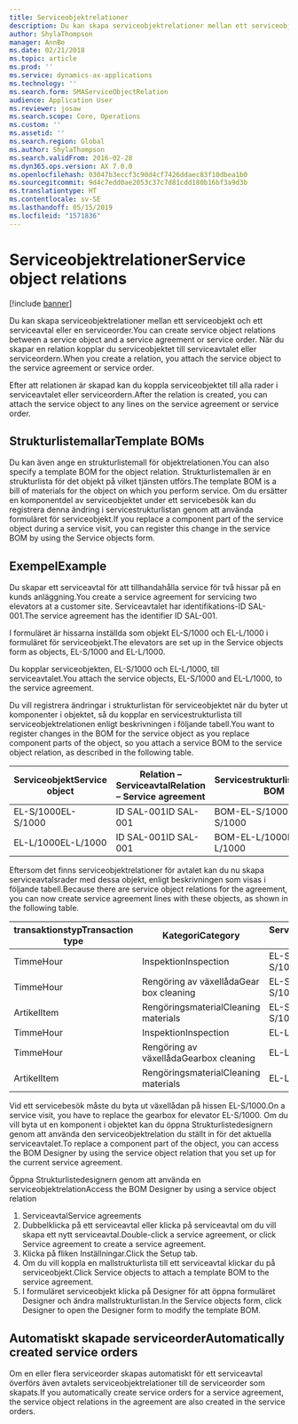 ```yaml
---
title: Serviceobjektrelationer
description: Du kan skapa serviceobjektrelationer mellan ett serviceobjekt och ett serviceavtal eller en serviceorder.
author: ShylaThompson
manager: AnnBe
ms.date: 02/21/2018
ms.topic: article
ms.prod: ''
ms.service: dynamics-ax-applications
ms.technology: ''
ms.search.form: SMAServiceObjectRelation
audience: Application User
ms.reviewer: josaw
ms.search.scope: Core, Operations
ms.custom: ''
ms.assetid: ''
ms.search.region: Global
ms.author: ShylaThompson
ms.search.validFrom: 2016-02-28
ms.dyn365.ops.version: AX 7.0.0
ms.openlocfilehash: 03047b3eccf3c90d4cf7426ddaec83f10dbea1b0
ms.sourcegitcommit: 9d4c7edd0ae2053c37c7d81cdd180b16bf3a9d3b
ms.translationtype: HT
ms.contentlocale: sv-SE
ms.lasthandoff: 05/15/2019
ms.locfileid: "1571836"
---
```

# <a name="service-object-relations"></a><span data-ttu-id="ed4d8-103">Serviceobjektrelationer</span><span class="sxs-lookup"><span data-stu-id="ed4d8-103">Service object relations</span></span> 

[!include [banner](../includes/banner.md)]

<span data-ttu-id="ed4d8-104">Du kan skapa serviceobjektrelationer mellan ett serviceobjekt och ett serviceavtal eller en serviceorder.</span><span class="sxs-lookup"><span data-stu-id="ed4d8-104">You can create service object relations between a service object and a service agreement or service order.</span></span> <span data-ttu-id="ed4d8-105">När du skapar en relation kopplar du serviceobjektet till serviceavtalet eller serviceordern.</span><span class="sxs-lookup"><span data-stu-id="ed4d8-105">When you create a relation, you attach the service object to the service agreement or service order.</span></span>

<span data-ttu-id="ed4d8-106">Efter att relationen är skapad kan du koppla serviceobjektet till alla rader i serviceavtalet eller serviceordern.</span><span class="sxs-lookup"><span data-stu-id="ed4d8-106">After the relation is created, you can attach the service object to any lines on the service agreement or service order.</span></span>

## <a name="template-boms"></a><span data-ttu-id="ed4d8-107">Strukturlistemallar</span><span class="sxs-lookup"><span data-stu-id="ed4d8-107">Template BOMs</span></span>

<span data-ttu-id="ed4d8-108">Du kan även ange en strukturlistemall för objektrelationen.</span><span class="sxs-lookup"><span data-stu-id="ed4d8-108">You can also specify a template BOM for the object relation.</span></span> <span data-ttu-id="ed4d8-109">Strukturlistemallen är en strukturlista för det objekt på vilket tjänsten utförs.</span><span class="sxs-lookup"><span data-stu-id="ed4d8-109">The template BOM is a bill of materials for the object on which you perform service.</span></span> <span data-ttu-id="ed4d8-110">Om du ersätter en komponentdel av serviceobjektet under ett servicebesök kan du registrera denna ändring i servicestrukturlistan genom att använda formuläret för serviceobjekt.</span><span class="sxs-lookup"><span data-stu-id="ed4d8-110">If you replace a component part of the service object during a service visit, you can register this change in the service BOM by using the Service objects form.</span></span>

## <a name="example"></a><span data-ttu-id="ed4d8-111">Exempel</span><span class="sxs-lookup"><span data-stu-id="ed4d8-111">Example</span></span>

<span data-ttu-id="ed4d8-112">Du skapar ett serviceavtal för att tillhandahålla service för två hissar på en kunds anläggning.</span><span class="sxs-lookup"><span data-stu-id="ed4d8-112">You create a service agreement for servicing two elevators at a customer site.</span></span>
<span data-ttu-id="ed4d8-113">Serviceavtalet har identifikations-ID SAL-001.</span><span class="sxs-lookup"><span data-stu-id="ed4d8-113">The service agreement has the identifier ID SAL-001.</span></span>

<span data-ttu-id="ed4d8-114">I formuläret är hissarna inställda som objekt EL-S/1000 och EL-L/1000 i formuläret för serviceobjekt.</span><span class="sxs-lookup"><span data-stu-id="ed4d8-114">The elevators are set up in the Service objects form as objects, EL-S/1000 and EL-L/1000.</span></span>

<span data-ttu-id="ed4d8-115">Du kopplar serviceobjekten, EL-S/1000 och EL-L/1000, till serviceavtalet.</span><span class="sxs-lookup"><span data-stu-id="ed4d8-115">You attach the service objects, EL-S/1000 and EL-L/1000, to the service agreement.</span></span>

<span data-ttu-id="ed4d8-116">Du vill registrera ändringar i strukturlistan för serviceobjektet när du byter ut komponenter i objektet, så du kopplar en servicestrukturlista till serviceobjektrelationen enligt beskrivningen i följande tabell.</span><span class="sxs-lookup"><span data-stu-id="ed4d8-116">You want to register changes in the BOM for the service object as you replace component parts of the object, so you attach a service BOM to the service object relation, as described in the following table.</span></span>

| <span data-ttu-id="ed4d8-117">Serviceobjekt</span><span class="sxs-lookup"><span data-stu-id="ed4d8-117">Service object</span></span> | <span data-ttu-id="ed4d8-118">Relation – Serviceavtal</span><span class="sxs-lookup"><span data-stu-id="ed4d8-118">Relation – Service agreement</span></span> | <span data-ttu-id="ed4d8-119">Servicestrukturlista</span><span class="sxs-lookup"><span data-stu-id="ed4d8-119">Service BOM</span></span>   |
|----------------|------------------------------|---------------|
| <span data-ttu-id="ed4d8-120">EL-S/1000</span><span class="sxs-lookup"><span data-stu-id="ed4d8-120">EL-S/1000</span></span>      | <span data-ttu-id="ed4d8-121">ID SAL-001</span><span class="sxs-lookup"><span data-stu-id="ed4d8-121">ID SAL-001</span></span>                   | <span data-ttu-id="ed4d8-122">BOM-EL-S/1000</span><span class="sxs-lookup"><span data-stu-id="ed4d8-122">BOM-EL-S/1000</span></span> |
| <span data-ttu-id="ed4d8-123">EL-L/1000</span><span class="sxs-lookup"><span data-stu-id="ed4d8-123">EL-L/1000</span></span>      | <span data-ttu-id="ed4d8-124">ID SAL-001</span><span class="sxs-lookup"><span data-stu-id="ed4d8-124">ID SAL-001</span></span>                   | <span data-ttu-id="ed4d8-125">BOM-EL-L/1000</span><span class="sxs-lookup"><span data-stu-id="ed4d8-125">BOM-EL-L/1000</span></span> |

<span data-ttu-id="ed4d8-126">Eftersom det finns serviceobjektrelationer för avtalet kan du nu skapa serviceavtalsrader med dessa objekt, enligt beskrivningen som visas i följande tabell.</span><span class="sxs-lookup"><span data-stu-id="ed4d8-126">Because there are service object relations for the agreement, you can now create service agreement lines with these objects, as shown in the following table.</span></span>

| <span data-ttu-id="ed4d8-127">transaktionstyp</span><span class="sxs-lookup"><span data-stu-id="ed4d8-127">Transaction type</span></span> | <span data-ttu-id="ed4d8-128">Kategori</span><span class="sxs-lookup"><span data-stu-id="ed4d8-128">Category</span></span>           | <span data-ttu-id="ed4d8-129">Serviceobjekt</span><span class="sxs-lookup"><span data-stu-id="ed4d8-129">Service object</span></span> |
|------------------|--------------------|----------------|
| <span data-ttu-id="ed4d8-130">Timme</span><span class="sxs-lookup"><span data-stu-id="ed4d8-130">Hour</span></span>             | <span data-ttu-id="ed4d8-131">Inspektion</span><span class="sxs-lookup"><span data-stu-id="ed4d8-131">Inspection</span></span>         | <span data-ttu-id="ed4d8-132">EL-S/1000</span><span class="sxs-lookup"><span data-stu-id="ed4d8-132">EL-S/1000</span></span>      |
| <span data-ttu-id="ed4d8-133">Timme</span><span class="sxs-lookup"><span data-stu-id="ed4d8-133">Hour</span></span>             | <span data-ttu-id="ed4d8-134">Rengöring av växellåda</span><span class="sxs-lookup"><span data-stu-id="ed4d8-134">Gear box cleaning</span></span>  | <span data-ttu-id="ed4d8-135">EL-S/1000</span><span class="sxs-lookup"><span data-stu-id="ed4d8-135">EL-S/1000</span></span>      |
| <span data-ttu-id="ed4d8-136">Artikel</span><span class="sxs-lookup"><span data-stu-id="ed4d8-136">Item</span></span>             | <span data-ttu-id="ed4d8-137">Rengöringsmaterial</span><span class="sxs-lookup"><span data-stu-id="ed4d8-137">Cleaning materials</span></span> | <span data-ttu-id="ed4d8-138">EL-S/1000</span><span class="sxs-lookup"><span data-stu-id="ed4d8-138">EL-S/1000</span></span>      |
| <span data-ttu-id="ed4d8-139">Timme</span><span class="sxs-lookup"><span data-stu-id="ed4d8-139">Hour</span></span>             | <span data-ttu-id="ed4d8-140">Inspektion</span><span class="sxs-lookup"><span data-stu-id="ed4d8-140">Inspection</span></span>         | <span data-ttu-id="ed4d8-141">EL-L/1000</span><span class="sxs-lookup"><span data-stu-id="ed4d8-141">EL-L/1000</span></span>      |
| <span data-ttu-id="ed4d8-142">Timme</span><span class="sxs-lookup"><span data-stu-id="ed4d8-142">Hour</span></span>             | <span data-ttu-id="ed4d8-143">Rengöring av växellåda</span><span class="sxs-lookup"><span data-stu-id="ed4d8-143">Gearbox cleaning</span></span>   | <span data-ttu-id="ed4d8-144">EL-L/1000</span><span class="sxs-lookup"><span data-stu-id="ed4d8-144">EL-L/1000</span></span>      |
| <span data-ttu-id="ed4d8-145">Artikel</span><span class="sxs-lookup"><span data-stu-id="ed4d8-145">Item</span></span>             | <span data-ttu-id="ed4d8-146">Rengöringsmaterial</span><span class="sxs-lookup"><span data-stu-id="ed4d8-146">Cleaning materials</span></span> | <span data-ttu-id="ed4d8-147">EL-L/1000</span><span class="sxs-lookup"><span data-stu-id="ed4d8-147">EL-L/1000</span></span>      |

<span data-ttu-id="ed4d8-148">Vid ett servicebesök måste du byta ut växellådan på hissen EL-S/1000.</span><span class="sxs-lookup"><span data-stu-id="ed4d8-148">On a service visit, you have to replace the gearbox for elevator EL-S/1000.</span></span> <span data-ttu-id="ed4d8-149">Om du vill byta ut en komponent i objektet kan du öppna Strukturlistedesignern genom att använda den serviceobjektrelation du ställt in för det aktuella serviceavtalet.</span><span class="sxs-lookup"><span data-stu-id="ed4d8-149">To replace a component part of the object, you can access the BOM Designer by using the service object relation that you set up for the current service agreement.</span></span>

<span data-ttu-id="ed4d8-150">Öppna Strukturlistedesignern genom att använda en serviceobjektrelation</span><span class="sxs-lookup"><span data-stu-id="ed4d8-150">Access the BOM Designer by using a service object relation</span></span>

1. <span data-ttu-id="ed4d8-151">Serviceavtal</span><span class="sxs-lookup"><span data-stu-id="ed4d8-151">Service agreements</span></span>
2. <span data-ttu-id="ed4d8-152">Dubbelklicka på ett serviceavtal eller klicka på serviceavtal om du vill skapa ett nytt serviceavtal.</span><span class="sxs-lookup"><span data-stu-id="ed4d8-152">Double-click a service agreement, or click Service agreement to create a service agreement.</span></span>
3. <span data-ttu-id="ed4d8-153">Klicka på fliken Inställningar.</span><span class="sxs-lookup"><span data-stu-id="ed4d8-153">Click the Setup tab.</span></span>
4. <span data-ttu-id="ed4d8-154">Om du vill koppla en mallstrukturlista till ett serviceavtal klickar du på serviceobjekt.</span><span class="sxs-lookup"><span data-stu-id="ed4d8-154">Click Service objects to attach a template BOM to the service agreement.</span></span>
5. <span data-ttu-id="ed4d8-155">I formuläret serviceobjekt klicka på Designer för att öppna formuläret Designer och ändra mallstrukturlistan.</span><span class="sxs-lookup"><span data-stu-id="ed4d8-155">In the Service objects form, click Designer to open the Designer form to modify the template BOM.</span></span>

## <a name="automatically-created-service-orders"></a><span data-ttu-id="ed4d8-156">Automatiskt skapade serviceorder</span><span class="sxs-lookup"><span data-stu-id="ed4d8-156">Automatically created service orders</span></span>

<span data-ttu-id="ed4d8-157">Om en eller flera serviceorder skapas automatiskt för ett serviceavtal överförs även avtalets serviceobjektrelationer till de serviceorder som skapats.</span><span class="sxs-lookup"><span data-stu-id="ed4d8-157">If you automatically create service orders for a service agreement, the service object relations in the agreement are also created in the service orders.</span></span>

